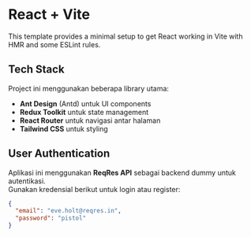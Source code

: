 # React + Vite

This template provides a minimal setup to get React working in Vite with HMR and some ESLint rules.

## Tech Stack
Project ini menggunakan beberapa library utama:
- **Ant Design** (Antd) untuk UI components
- **Redux Toolkit** untuk state management
- **React Router** untuk navigasi antar halaman
- **Tailwind CSS** untuk styling

## User Authentication
Aplikasi ini menggunakan **ReqRes API** sebagai backend dummy untuk autentikasi.  
Gunakan kredensial berikut untuk login atau register:

```json
{
  "email": "eve.holt@reqres.in",
  "password": "pistol"
}
